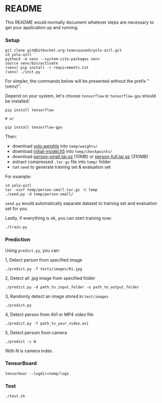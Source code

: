 # README #

This README would normally document whatever steps are necessary to get your application up and running.

### Setup

```
git clone git@bitbucket.org:toancauxanh/yolo-aitl.git
cd yolo-aitl
python3 -m venv --system-site-packages venv
source venv/bin/activate
(venv) pip install -r requirements.txt
(venv) ./init.py
```

For simpler, the commands below will be presented without the prefix "(venv)".

Depend on your system, let's choose `tensorflow` or `tensorflow-gpu` should be installed:

```
pip install tensorflow

# or

pip install tensorflow-gpu
```

Then:

- download [yolo.weights](https://mega.nz/#!HTAXUKzS!Rjp2fda8wDtZ3svORzp0NN5iHJFJJ_9Nin-1H22KH54) into `temp/weights/`
- download [initial-model.h5](https://mega.nz/#!GfZXwRZK!usMEKy7jzSTu8xIQzQudomewd3CY477XvjFt5Zws_ss) into `temp/checkpoints/`
- download [person-small.tar.gz](https://mega.nz/#!GOhlEa7A!OJAOHo5icQAxB_dirrSs3CtOtDp9-KCjWkAQfJbht8M) (10MB) or [person-full.tar.gz](https://mega.nz/#!HX5ABaia!1ROcMJwRo3NUM8e9Vz6dUUTEdOfzHLDTY2-b3AZAxwQ) (310MB)
- extract compressed `.tar.gz` file into `temp/` folder
- run `seed` to generate training set & evaluation set

For example:

```
cd yolo-aitl
tar -xzvf temp/person-small.tar.gz -C temp
./seed.py -d temp/person-small/
```

`seed.py` would automatically separate dataset to training set and evaluation set for you.


Lastly, if everything is ok, you can start training now:


```
./train.py
```


### Prediction


Using `predict.py`, you can:


1, Detect person from specified image

```
./predict.py -f tests/images/01.jpg

```


2, Detect all .jpg image from specified folder

```
./predict.py -d path_to_input_folder -o path_to_output_folder
```


3, Randomly detect an image stored in `test/images`

```
./predict.py
```


4, Detect person from AVI or MP4 video file

```
./predict.py -f path_to_your_video.avi
```

5, Detect persom from camera

```
./predict -c N
```

With N is camera index.


### TensorBoard

```
tensorboar --logdir=temp/logs
```


### Test

```
./test.sh
```

